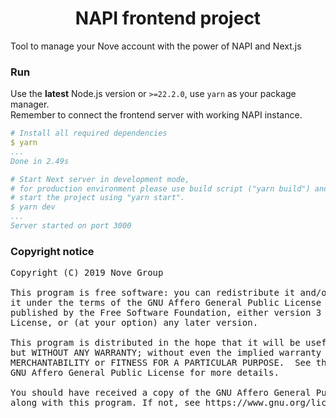 <h1 align="center">NAPI frontend project</h1>
Tool to manage your Nove account with the power of NAPI and Next.js

### Run

Use the **latest** Node.js version or `>=22.2.0`, use `yarn` as your package manager.<br />
Remember to connect the frontend server with working NAPI instance.

```yml
# Install all required dependencies
$ yarn
...
Done in 2.49s

# Start Next server in development mode,
# for production environment please use build script ("yarn build") and
# start the project using "yarn start".
$ yarn dev
...
Server started on port 3000
```

### Copyright notice

<pre>
Copyright (C) 2019 Nove Group

This program is free software: you can redistribute it and/or modify
it under the terms of the GNU Affero General Public License as
published by the Free Software Foundation, either version 3 of the
License, or (at your option) any later version.

This program is distributed in the hope that it will be useful,
but WITHOUT ANY WARRANTY; without even the implied warranty of
MERCHANTABILITY or FITNESS FOR A PARTICULAR PURPOSE.  See the
GNU Affero General Public License for more details.

You should have received a copy of the GNU Affero General Public License
along with this program. If not, see https://www.gnu.org/licenses/.
</pre>
